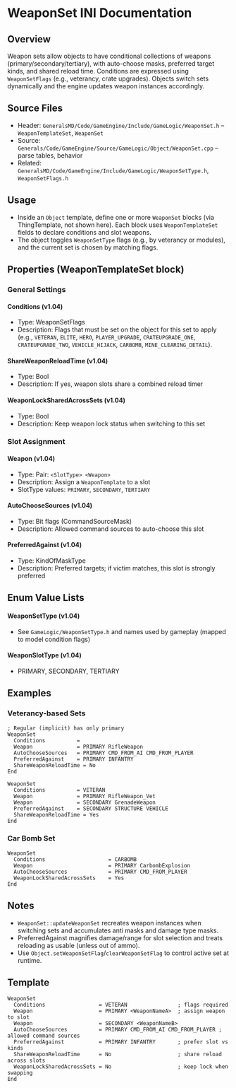 # WeaponSet INI Documentation

## Overview

Weapon sets allow objects to have conditional collections of weapons (primary/secondary/tertiary), with auto-choose masks, preferred target kinds, and shared reload time. Conditions are expressed using `WeaponSetFlags` (e.g., veterancy, crate upgrades). Objects switch sets dynamically and the engine updates weapon instances accordingly.

## Source Files

- Header: `GeneralsMD/Code/GameEngine/Include/GameLogic/WeaponSet.h` – `WeaponTemplateSet`, `WeaponSet`
- Source: `Generals/Code/GameEngine/Source/GameLogic/Object/WeaponSet.cpp` – parse tables, behavior
- Related: `GeneralsMD/Code/GameEngine/Include/GameLogic/WeaponSetType.h`, `WeaponSetFlags.h`

## Usage

- Inside an `Object` template, define one or more `WeaponSet` blocks (via ThingTemplate, not shown here). Each block uses `WeaponTemplateSet` fields to declare conditions and slot weapons.
- The object toggles `WeaponSetType` flags (e.g., by veterancy or modules), and the current set is chosen by matching flags.

## Properties (WeaponTemplateSet block)

### General Settings

#### Conditions (v1.04)
- Type: WeaponSetFlags
- Description: Flags that must be set on the object for this set to apply (e.g., `VETERAN`, `ELITE`, `HERO`, `PLAYER_UPGRADE`, `CRATEUPGRADE_ONE`, `CRATEUPGRADE_TWO`, `VEHICLE_HIJACK`, `CARBOMB`, `MINE_CLEARING_DETAIL`).

#### ShareWeaponReloadTime (v1.04)
- Type: Bool
- Description: If yes, weapon slots share a combined reload timer

#### WeaponLockSharedAcrossSets (v1.04)
- Type: Bool
- Description: Keep weapon lock status when switching to this set

### Slot Assignment

#### Weapon (v1.04)
- Type: Pair: `<SlotType> <Weapon>`
- Description: Assign a `WeaponTemplate` to a slot
- SlotType values: `PRIMARY`, `SECONDARY`, `TERTIARY`

#### AutoChooseSources (v1.04)
- Type: Bit flags (CommandSourceMask)
- Description: Allowed command sources to auto-choose this slot

#### PreferredAgainst (v1.04)
- Type: KindOfMaskType
- Description: Preferred targets; if victim matches, this slot is strongly preferred

## Enum Value Lists

#### WeaponSetType (v1.04)
- See `GameLogic/WeaponSetType.h` and names used by gameplay (mapped to model condition flags)

#### WeaponSlotType (v1.04)
- PRIMARY, SECONDARY, TERTIARY

## Examples

### Veterancy-based Sets
```
; Regular (implicit) has only primary
WeaponSet
  Conditions          = 
  Weapon              = PRIMARY RifleWeapon
  AutoChooseSources   = PRIMARY CMD_FROM_AI CMD_FROM_PLAYER
  PreferredAgainst    = PRIMARY INFANTRY
  ShareWeaponReloadTime = No
End

WeaponSet
  Conditions          = VETERAN
  Weapon              = PRIMARY RifleWeapon_Vet
  Weapon              = SECONDARY GrenadeWeapon
  PreferredAgainst    = SECONDARY STRUCTURE VEHICLE
  ShareWeaponReloadTime = Yes
End
```

### Car Bomb Set
```
WeaponSet
  Conditions                    = CARBOMB
  Weapon                        = PRIMARY CarbombExplosion
  AutoChooseSources             = PRIMARY CMD_FROM_PLAYER
  WeaponLockSharedAcrossSets    = Yes
End
```

## Notes

- `WeaponSet::updateWeaponSet` recreates weapon instances when switching sets and accumulates anti masks and damage type masks.
- PreferredAgainst magnifies damage/range for slot selection and treats reloading as usable (unless out of ammo).
- Use `Object.setWeaponSetFlag`/`clearWeaponSetFlag` to control active set at runtime.

## Template

```
WeaponSet
  Conditions                 = VETERAN                ; flags required
  Weapon                     = PRIMARY <WeaponNameA>  ; assign weapon to slot
  Weapon                     = SECONDARY <WeaponNameB>
  AutoChooseSources          = PRIMARY CMD_FROM_AI CMD_FROM_PLAYER ; allowed command sources
  PreferredAgainst           = PRIMARY INFANTRY       ; prefer slot vs kinds
  ShareWeaponReloadTime      = No                     ; share reload across slots
  WeaponLockSharedAcrossSets = No                     ; keep lock when swapping
End
```

